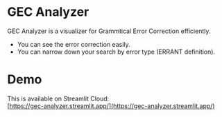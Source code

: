 # GEC Analyzer

GEC Analyzer is a visualizer for Grammtical Error Correction efficiently.

- You can see the error correction easily.
- You can narrow down your search by error type (ERRANT definition).

# Demo
This is available on Streamlit Cloud:  
[https://gec-analyzer.streamlit.app/](https://gec-analyzer.streamlit.app/)